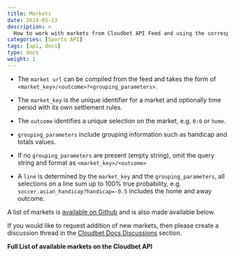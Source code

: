 ```yaml
---
title: Markets
date: 2024-05-13
description: >
  How to work with markets from Cloudbet API Feed and using the corresponding market URLs in the Cloudbet Trading API to place bets.
categories: [Sports API]
tags: [api, docs]
type: docs
weight: 1
---
```


- The `market url` can be compiled from the feed and takes the form of `<market_key>/<outcome>?<grouping_parameters>`.

- The `market_key` is the unique identifier for a market and optionally time period with its own settlement rules.

- The `outcome` identifies a unique selection on the market, e.g. `0:0` or `home`.

- `grouping_parameters` include grouping information such as handicap and totals values.

- If no `grouping_parameters` are present (empty string), omit the query string and format as `<market_key>/<outcome>`

- A `line` is determined by the `market_key` and the `grouping_parameters`, all selections on a line sum up to 100% true probability, e.g. `soccer.asian_handicap?handicap=-0.5` includes the home and away outcome.

A list of markets is [available on Github](https://gist.github.com/kgravenreuth/6703e1e213aecac4d5728f2f699d34e7#file-markets-json) and is also made available below.

If you would like to request addition of new markets, then please create a discussion thread in the [Cloudbet Docs Discussions](https://github.com/Cloudbet/docs/discussions) section.

**Full List of available markets on the Cloudbet API**

<script src="https://gist.github.com/kgravenreuth/6703e1e213aecac4d5728f2f699d34e7.js?file=markets.json"></script>
